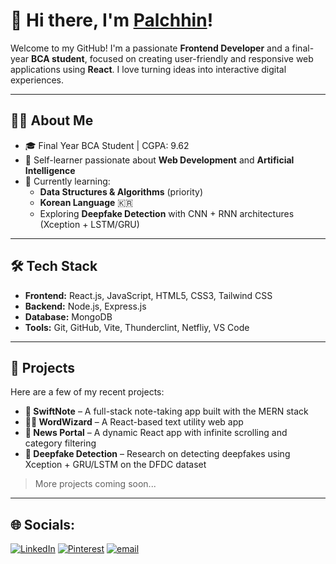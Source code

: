 # 👋 Hi there, I'm [Palchhin](https://palchhin-portfolio.netlify.app/)!

Welcome to my GitHub! I'm a passionate **Frontend Developer** and a final-year **BCA student**, focused on creating user-friendly and responsive web applications using **React**. I love turning ideas into interactive digital experiences.

---

##  👩‍💻 About Me

- 🎓 Final Year BCA Student | CGPA: 9.62
- 🧠 Self-learner passionate about **Web Development** and **Artificial Intelligence**
- 🌱 Currently learning:  
  - **Data Structures & Algorithms** (priority)  
  - **Korean Language** 🇰🇷  
  - Exploring **Deepfake Detection** with CNN + RNN architectures (Xception + LSTM/GRU)

---

## 🛠 Tech Stack

- **Frontend:** React.js, JavaScript, HTML5, CSS3, Tailwind CSS  
- **Backend:** Node.js, Express.js  
- **Database:** MongoDB  
- **Tools:** Git, GitHub, Vite, Thunderclint, Netfliy, VS Code  

---

## 🚀 Projects

Here are a few of my recent projects:

- **📝 SwiftNote** – A full-stack note-taking app built with the MERN stack  
- **🧙‍♂️ WordWizard** – A React-based text utility web app  
- **📰 News Portal** – A dynamic React app with infinite scrolling and category filtering  
- **🎥 Deepfake Detection** – Research on detecting deepfakes using Xception + GRU/LSTM on the DFDC dataset

> More projects coming soon...

---
## 🌐 Socials:
[![LinkedIn](https://img.shields.io/badge/LinkedIn-%230077B5.svg?logo=linkedin&logoColor=white)](https://www.linkedin.com/in/palchhinparihar) [![Pinterest](https://img.shields.io/badge/Pinterest-%23E60023.svg?logo=Pinterest&logoColor=white)](https://in.pinterest.com/palchhinparihar/) [![email](https://img.shields.io/badge/Email-D14836?logo=gmail&logoColor=white)](mailto:palchhinparihar@gmail.com) 
